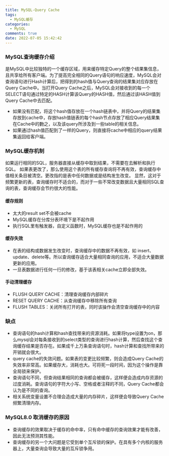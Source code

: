 ```yaml
---
title: MySQL-Query Cache
tags:
  - MySQL缓存
categories:
  - MySQL
comments: true
date: 2022-07-05 15:42:42
---
```



### MySQL查询缓存介绍

是MySQL中比较独特的一个缓存区域，用来缓存特定Query的整个结果集信息，且共享给所有客户端。为了提高完全相同的Query语句的响应速度，MySQL会对查询语句进行Hash计算后，把得到的hash值与Query查询的结果集对应存放在Query Cache中。当打开Query Cache之后，MySQL会对接收到的每一个SELECT语句通过特定的HASH计算该Query的HASH值，然后通过该HASH值到Query Cache中去匹配。

* 如果没有匹配，将这个hash值存放在一个hash链表中，并将Query的结果集存放到cache中，存放hash值链表的每个hash节点存放了相应Query结果集在Cache中的覅之，以及该query所涉及到一些table的相关信息。
* 如果通过hash值匹配到了一样的Query，则直接将cache中相应的query结果集返回给客户端。

### MySQL缓存机制

如果运行相同的SQL，服务器直接从缓存中取到结果，不需要在去解析和执行SQL。
如果表更改了，那么使用这个表的所有缓存查询将不再有效，查询缓存中值相关条目被清空。更改指的是表中任何数据或是结构发生改变。
显然，这对于频繁更新的表，查询缓存时不适合的，而对于一些不常改变数据且大量相同SQL查询的表，查询缓存会节约很大的性能。

#### 缓存规则

* 太大的result set不会被cache
* MySQL缓存在分库分表环境下是不起作用
* 执行SQL里有触发器，自定义函数时，MySQL缓存也是不起作用的

#### 缓存失效

* 在表的结构或数据发生改变时，查询缓存中的数据不再有效，如 insert、update、delete等。所以查询缓存适合大量相同查询的应用，不适合大量数据更新的应用。
* 一旦表数据进行任何一行的修改，基于该表相关cache立即全部失效。

#### 手动清理缓存

* FLUSH QUERY CACHE：清理查询缓存内部碎片
* RESET QUERY CACHE：从查询缓存中移除所有查询
* FLUSH TABLES：关闭所有打开的表，同时该操作会清空查询缓存中的内容

### 缺点

* 查询语句的hash计算和hash查找带来的资源消耗。如果将type设置为on，那么mysql会对每条接收到的select类型的查询进行hash计算，然后查找这个查询缓存结果是否存在。如果成千上万条查询语句时，hash计算和查找所带来的开销就会很大。
* query cache的失效问题。如果表的变更比较频繁，则会造成Query Cache的失效率非常高。如果缓存大，消耗也大。可将死一段时间，因为这个操作是靠全局锁来保护。
* 查询语句不同，但查询结果相同的查询都会被缓存，这样便会造成内存资源的过度消耗。查询语句的字符大小写、空格或者注释的不同，Query Cache都会认为是不同的查询。
* 相关系统变量设置不合理会造成大量的内存碎片，这样便会导致Query Cache频繁清理内存。


### MySQL8.0 取消缓存的原因

* 查询缓存的效果取决于缓存的命中率，只有命中缓存的查询效果才能有改善，因此无法预测其性能。
* 查询缓存的另一个大问题是它受到单个互斥锁的保护。在具有多个内核的服务器上，大量查询会导致大量的互斥锁争用。

